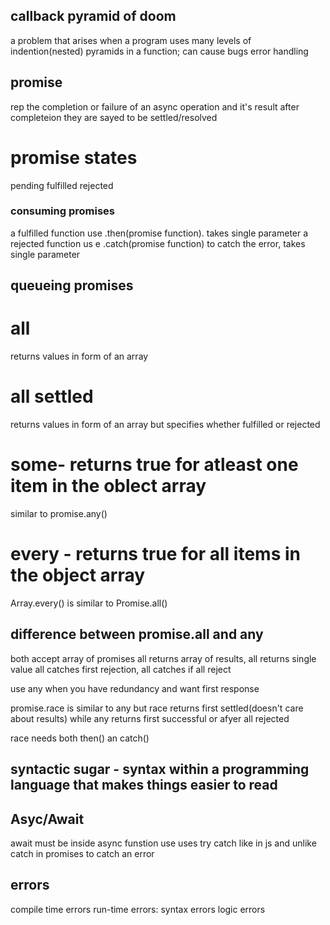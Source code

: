 ## callback pyramid of doom

a problem that arises when a program uses many levels of indention(nested) pyramids in a function;
can cause bugs
error handling

## promise

rep the completion or failure of an async operation and it's result
after completeion they are sayed to be settled/resolved

# promise states

pending
fulfilled
rejected

### consuming promises

a fulfilled function use .then(promise function). takes single parameter
a rejected function us e .catch(promise function) to catch the error, takes single parameter

## queueing promises

# all

returns values in form of an array

# all settled

returns values in form of an array but specifies whether fulfilled or rejected

# some- returns true for atleast one item in the oblect array

similar to promise.any()

# every - returns true for all items in the object array

Array.every() is similar to Promise.all()

## difference between promise.all and any

both accept array of promises
all returns array of results, all returns single value
all catches first rejection, all catches if all reject

use any when you have redundancy and want first response

promise.race is similar to any but race returns first settled(doesn't care about results) while any returns first successful or afyer all rejected

race needs both then() an catch()

## syntactic sugar - syntax within a programming language that makes things easier to read

## Asyc/Await

await must be inside async funstion
use
uses try catch like in js and unlike catch in promises to catch an error

## errors

compile time errors
run-time errors:
syntax errors
logic errors

